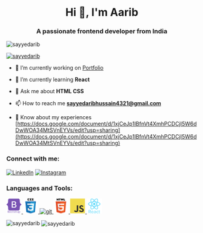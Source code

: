 <h1 align="center">Hi 👋, I'm Aarib</h1>
<h3 align="center">A passionate frontend developer from India</h3>

<p align="left"> <img src="https://komarev.com/ghpvc/?username=sayyedarib&label=Profile%20views&color=0e75b6&style=flat" alt="sayyedarib" /> </p>

<p align="left"> <a href="https://github.com/ryo-ma/github-profile-trophy"><img src="https://github-profile-trophy.vercel.app/?username=sayyedarib" alt="sayyedarib" /></a> </p>

- 🔭 I’m currently working on [Portfolio](url)

- 🌱 I’m currently learning **React**

- 💬 Ask me about **HTML CSS**

- 📫 How to reach me **sayyedaribhussain4321@gmail.com**

- 📄 Know about my experiences [https://docs.google.com/document/d/1xjCeJp1lBfnVt4XmhPCDCjI5W6dDwWOA34MtSVnEYVs/edit?usp=sharing](https://docs.google.com/document/d/1xjCeJp1lBfnVt4XmhPCDCjI5W6dDwWOA34MtSVnEYVs/edit?usp=sharing)

<h3 align="left">Connect with me:</h3>
<p align="left">
<a href="https://linkedin.com/in/sayyed arib hussain" target="blank"><img align="center" src="https://raw.githubusercontent.com/rahuldkjain/github-profile-readme-generator/master/src/images/icons/Social/linked-in-alt.svg" alt="LinkedIn" height="30" width="40" /></a>
  <a href="https://www.instagram.com/sayyedarib4321/" target="blank"><img align="center" src="https://github.com/rahuldkjain/github-profile-readme-generator/blob/master/src/images/icons/Social/instagram.svg" alt="Instagram" height="30" width="40" /></a>
</p>

<h3 align="left">Languages and Tools:</h3>
<p align="left"> <a href="https://getbootstrap.com" target="_blank" rel="noreferrer"> <img src="https://raw.githubusercontent.com/devicons/devicon/master/icons/bootstrap/bootstrap-plain-wordmark.svg" alt="bootstrap" width="40" height="40"/> </a> <a href="https://www.w3schools.com/css/" target="_blank" rel="noreferrer"> <img src="https://raw.githubusercontent.com/devicons/devicon/master/icons/css3/css3-original-wordmark.svg" alt="css3" width="40" height="40"/> </a> <a href="https://git-scm.com/" target="_blank" rel="noreferrer"> <img src="https://www.vectorlogo.zone/logos/git-scm/git-scm-icon.svg" alt="git" width="40" height="40"/> </a> <a href="https://www.w3.org/html/" target="_blank" rel="noreferrer"> <img src="https://raw.githubusercontent.com/devicons/devicon/master/icons/html5/html5-original-wordmark.svg" alt="html5" width="40" height="40"/> </a> <a href="https://developer.mozilla.org/en-US/docs/Web/JavaScript" target="_blank" rel="noreferrer"> <img src="https://raw.githubusercontent.com/devicons/devicon/master/icons/javascript/javascript-original.svg" alt="javascript" width="40" height="40"/> </a> <a href="https://reactjs.org/" target="_blank" rel="noreferrer"> <img src="https://raw.githubusercontent.com/devicons/devicon/master/icons/react/react-original-wordmark.svg" alt="react" width="40" height="40"/> </a> </p>

<p><img align="left" src="https://github-readme-stats.vercel.app/api/top-langs?username=sayyedarib&show_icons=true&locale=en&layout=compact" alt="sayyedarib" /></p>

<p>&nbsp;<img align="center" src="https://github-readme-stats.vercel.app/api?username=sayyedarib&show_icons=true&locale=en" alt="sayyedarib" /></p>

